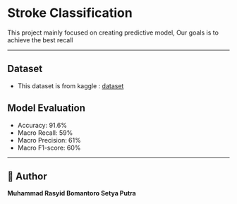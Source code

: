 #  Stroke Classification
This project mainly focused on creating predictive model, Our goals is to achieve the best recall

---

##  Dataset
- This dataset is from kaggle :  [dataset](https://www.kaggle.com/datasets/fedesoriano/stroke-prediction-dataset)

## Model Evaluation
- Accuracy: 91.6%
- Macro Recall: 59%
- Macro Precision: 61%
- Macro F1-score: 60%

---

## 👤 Author
**Muhammad Rasyid Bomantoro Setya Putra**  
